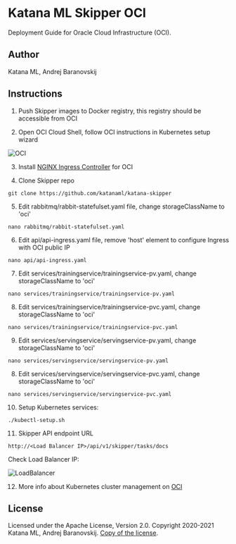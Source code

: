 # Katana ML Skipper OCI

Deployment Guide for Oracle Cloud Infrastructure (OCI).

## Author

Katana ML, Andrej Baranovskij

## Instructions

1. Push Skipper images to Docker registry, this registry should be accessible from OCI

2. Open OCI Cloud Shell, follow OCI instructions in Kubernetes setup wizard

![OCI](https://github.com/katanaml/katana-skipper/blob/master/oci-shell.png)

3. Install [NGINX Ingress Controller](https://kubernetes.github.io/ingress-nginx/deploy/#oracle-cloud-infrastructure) for OCI

4. Clone Skipper repo

```
git clone https://github.com/katanaml/katana-skipper
```

5. Edit rabbitmq/rabbit-statefulset.yaml file, change storageClassName to 'oci'

```
nano rabbitmq/rabbit-statefulset.yaml
```

6. Edit api/api-ingress.yaml file, remove 'host' element to configure Ingress with OCI public IP

```
nano api/api-ingress.yaml
```

7. Edit services/trainingservice/trainingservice-pv.yaml, change storageClassName to 'oci'

```
nano services/trainingservice/trainingservice-pv.yaml
```

8. Edit services/trainingservice/trainingservice-pvc.yaml, change storageClassName to 'oci'

```
nano services/trainingservice/trainingservice-pvc.yaml
```

9. Edit services/servingservice/servingservice-pv.yaml, change storageClassName to 'oci'

```
nano services/servingservice/servingservice-pv.yaml
```

8. Edit services/servingservice/servingservice-pvc.yaml, change storageClassName to 'oci'

```
nano services/servingservice/servingservice-pvc.yaml
```

10. Setup Kubernetes services:

```
./kubectl-setup.sh
```

11. Skipper API endpoint URL

```
http://<Load Balancer IP>/api/v1/skipper/tasks/docs
```

Check Load Balancer IP:

![LoadBalancer](https://github.com/katanaml/katana-skipper/blob/master/oci-loadbalancer.png)

12. More info about Kubernetes cluster management on [OCI](https://docs.oracle.com/en/learn/container_engine_kubernetes/#introduction)

## License

Licensed under the Apache License, Version 2.0. Copyright 2020-2021 Katana ML, Andrej Baranovskij. [Copy of the license](https://github.com/katanaml/katana-pipeline/blob/master/LICENSE).
